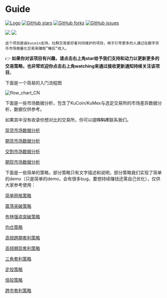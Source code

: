 # Guide

[![Logo](https://img.shields.io/badge/KuCoin-KuMex-yellowgreen?style=flat-square)](https://github.com/Kucoin-academy/Guide)
[![GitHub stars](https://img.shields.io/github/stars/Kucoin-academy/Guide.svg?label=Stars&style=flat-square)](https://github.com/Kucoin-academy/Guide)
[![GitHub forks](https://img.shields.io/github/forks/Kucoin-academy/Guide.svg?label=Fork&style=flat-square)](https://github.com/Kucoin-academy/Guide)
[![GitHub issues](https://img.shields.io/github/issues/Kucoin-academy/Guide.svg?label=Issue&style=flat-square)](https://github.com/Kucoin-academy/Guide/issues)

[![](https://img.shields.io/badge/lang-English-informational.svg?longCache=true&style=flat-square)](README_EN.md)
[![](https://img.shields.io/badge/lang-Chinese-red.svg?longCache=true&style=flat-square)](README_CN.md)

    这个项目是由kucoin支持，社群交易爱好者共同维护的项目，用于引导更多的人通过在数字货币市场做量化交易来赚取”睡后“收入。

:point_right: **如果你对该项目有兴趣，请点击右上角star给予我们支持和动力以更新更多的交易策略，也非常欢迎你点击右上角watching来通过接收更新通知持续关注该项目**。

下面是一个简易的入门流程图  

![flow_chart_CN](./img/flow_chart_CN.jpg)



下面是一些市场数据分析，包含了KuCoin/KuMex与选定交易所的市场差异数据分析，数据仅供参考。

如果其中没有收录你想对比的交易所，你可以提**ISSUE**联系我们。

[现货市场数据分析](https://github.com/Kucoin-academy/market-analysis-spot)

[期货市场数据分析](https://github.com/Kucoin-academy/market-analysis-swap)

[交割市场数据分析](https://github.com/Kucoin-academy/market-analysis-futures-swap)

[期现市场数据分析](https://github.com/Kucoin-academy/market-analysis-spot-swap)



下面是一些简单的策略，部分策略只有文字描述和说明，部分策略我们实现了简单的demo（只是简单的demo，会有很多bug，要想持续赚钱还需自己优化），仅供大家参考使用：


[简单网格策略](https://github.com/Kucoin-academy/simple-grid)

[震荡突破策略](https://github.com/Kucoin-academy/shock-strategy)

[布林强盗突破策略](https://github.com/Kucoin-academy/bollinger-strategy)

[均仓策略](https://github.com/Kucoin-academy/avg-position)

[高频跨期套利策略](https://github.com/Kucoin-academy/high-frequency)

[高频期现套利策略](https://github.com/Kucoin-academy/spot-contract)

[三角套利策略](https://github.com/Kucoin-academy/triangle-arbitrage)

[定投策略](https://github.com/Kucoin-academy/aip-strategy)

[倍投策略](https://github.com/Kucoin-academy/double-strategy)

[跨市套利策略](https://github.com/Kucoin-academy/inter-exchange-spread)